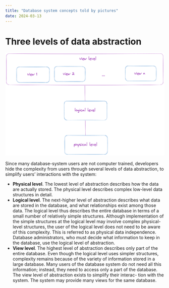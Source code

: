 ```yaml
---
title: "Database system concepts told by pictures"
date: 2024-03-13
---
```


# Three levels of data abstraction
![data-abstraction](/images/2024-03-12-3-levels-data-abstraction.png)

Since many database-system users are not computer trained, developers hide the complexity from users through several levels of data abstraction, to simplify users’ interactions with the system:
- **Physical level**. The lowest level of abstraction describes how the data are actually stored. The physical level describes complex low-level data structures in detail.
- **Logical level**. The next-higher level of abstraction describes what data are stored in the database, and what relationships exist among those data. The logical level thus describes the entire database in terms of a small number of relatively simple structures. Although implementation of the simple structures at the logical level may involve complex physical-level structures, the user of the logical level does not need to be aware of this complexity. This is referred to as physical data independence. Database administrators, who must decide what information to keep in the database, use the logical level of abstraction.
- **View level**. The highest level of abstraction describes only part of the entire database. Even though the logical level uses simpler structures, complexity remains because of the variety of information stored in a large database. Many users of the database system do not need all this information; instead, they need to access only a part of the database. The view level of abstraction exists to simplify their interac- tion with the system. The system may provide many views for the same database.
